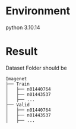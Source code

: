 # Environment
python 3.10.14

# Result
Dataset Folder should be 
```
Imagenet
├── Train
│   ├── n01440764
│   ├── n01443537
│   ├── ...
├── Valid
│   ├── n01440764
│   ├── n01443537
│   ├── ...

```